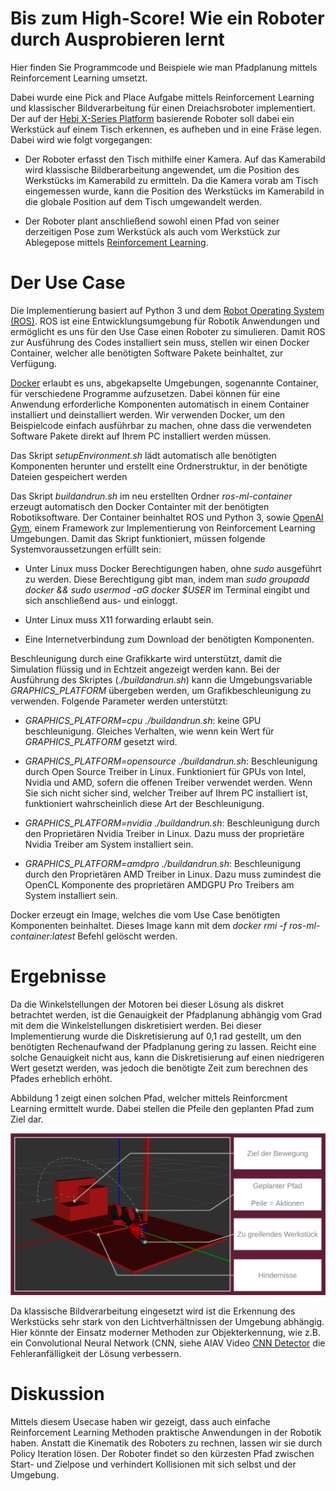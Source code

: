 # Bis zum High-Score! Wie ein Roboter durch Ausprobieren lernt

Hier finden Sie Programmcode und Beispiele wie man Pfadplanung mittels Reinforcement Learning umsetzt. 

Dabei wurde eine Pick and Place Aufgabe mittels Reinforcement Learning und klassischer Bildverarbeitung für einen Dreiachsroboter implementiert. Der auf der [Hebi X-Series Platform](https://www.hebirobotics.com/x-series-smart-actuators) basierende Roboter soll dabei ein Werkstück auf einem Tisch erkennen, es aufheben und in eine Fräse legen. Dabei wird wie folgt vorgegangen:

- Der Roboter erfasst den Tisch mithilfe einer Kamera. Auf das Kamerabild wird klassische Bildberarbeitung angewendet, um die Position des Werkstücks im Kamerabild zu ermitteln. Da die Kamera vorab am Tisch eingemessen wurde, kann die Position des Werkstücks im Kamerabild in die globale Position auf dem Tisch umgewandelt werden.

- Der Roboter plant anschließend sowohl einen Pfad von seiner derzeitigen Pose zum Werkstück als auch vom Werkstück zur Ablegepose mittels [Reinforcement Learning](https://www.youtube.com/watch?v=gNjDBkJRRP0&list=PLfJEPw9Zb0EPLEZZlNCQc9F3F7RWG6EsK&index=13).


# Der Use Case

Die Implementierung basiert auf Python 3 und dem [Robot Operating System (ROS)](https://www.ros.org/). ROS ist eine Entwicklungsumgebung für Robotik Anwendungen und ermöglicht es uns für den Use Case einen Roboter zu simulieren. Damit ROS zur Ausführung des Codes installiert sein muss, stellen wir einen Docker Container, welcher alle benötigten Software Pakete beinhaltet, zur Verfügung.

[Docker](https://www.docker.com/) erlaubt es uns, abgekapselte Umgebungen, sogenannte Container, für verschiedene Programme aufzusetzen. Dabei können für eine Anwendung erforderliche Komponenten automatisch in einem Container installiert und deinstalliert werden. Wir verwenden Docker, um den Beispielcode einfach ausführbar zu machen, ohne dass die verwendeten Software Pakete direkt auf Ihrem PC installiert werden müssen.

Das Skript _setupEnvironment.sh_ lädt automatisch alle benötigten Komponenten herunter und erstellt eine Ordnerstruktur, in der benötigte Dateien gespeichert werden

Das Skript _buildandrun.sh_ im neu erstellten Ordner _ros-ml-container_ erzeugt automatisch den Docker Containter mit der benötigten Robotiksoftware. Der Container beinhaltet ROS und Python 3, sowie [OpenAI Gym](https://gym.openai.com/), einem Framework zur Implementierung von Reinforcement Learning Umgebungen. Damit das Skript funktioniert, müssen folgende Systemvoraussetzungen erfüllt sein:

- Unter Linux muss Docker Berechtigungen haben, ohne _sudo_ ausgeführt zu werden. Diese Berechtigung gibt man, indem man _sudo groupadd docker && sudo usermod -aG docker $USER_ im Terminal eingibt und sich anschließend aus- und einloggt.

- Unter Linux muss X11 forwarding erlaubt sein.

- Eine Internetverbindung zum Download der benötigten Komponenten.

Beschleunigung durch eine Grafikkarte wird unterstützt, damit die Simulation flüssig und in Echtzeit angezeigt werden kann. Bei der Ausführung des Skriptes (_./buildandrun.sh_) kann die Umgebungsvariable *GRAPHICS_PLATFORM* übergeben werden, um Grafikbeschleunigung zu verwenden. Folgende Parameter werden unterstützt:

- *GRAPHICS_PLATFORM=cpu ./buildandrun.sh*: keine GPU beschleunigung. Gleiches Verhalten, wie wenn kein Wert für *GRAPHICS_PLATFORM* gesetzt wird.

- *GRAPHICS_PLATFORM=opensource ./buildandrun.sh*: Beschleunigung durch Open Source Treiber in Linux. Funktioniert für GPUs von Intel, Nvidia und AMD, sofern die offenen Treiber verwendet werden. Wenn Sie sich nicht sicher sind, welcher Treiber auf Ihrem PC installiert ist, funktioniert wahrscheinlich diese Art der Beschleunigung.

- *GRAPHICS_PLATFORM=nvidia ./buildandrun.sh*: Beschleunigung durch den Proprietären Nvidia Treiber in Linux. Dazu muss der proprietäre Nvidia Treiber am System installiert sein.

- *GRAPHICS_PLATFORM=amdpro ./buildandrun.sh*: Beschleunigung durch den Proprietären AMD Treiber in Linux. Dazu muss zumindest die OpenCL Komponente des proprietären AMDGPU Pro Treibers am System installiert sein.

Docker erzeugt ein Image, welches die vom Use Case benötigten Komponenten beinhaltet. Dieses Image kann mit dem *docker rmi -f ros-ml-container:latest* Befehl gelöscht werden.


# Ergebnisse

Da die Winkelstellungen der Motoren bei dieser Lösung als diskret betrachtet werden, ist die Genauigkeit der Pfadplanung abhängig vom Grad mit dem die Winkelstellungen diskretisiert werden. Bei dieser Implementierung wurde die Diskretisierung auf 0,1 rad gestellt, um den benötigten Rechenaufwand der Pfadplanung gering zu lassen. Reicht eine solche Genauigkeit nicht aus, kann die Diskretisierung auf einen niedrigeren Wert gesetzt werden, was jedoch die benötigte Zeit zum berechnen des Pfades erheblich erhöht.

Abbildung 1 zeigt einen solchen Pfad, welcher mittels Reinforcment Learning ermittelt wurde. Dabei stellen die Pfeile den geplanten Pfad zum Ziel dar.

![Abbildung 1](images/Abbildung2StationMitPfad.jpg)

Da klassische Bildverarbeitung eingesetzt wird ist die Erkennung des Werkstücks sehr stark von den Lichtverhältnissen der Umgebung abhängig. Hier könnte der Einsatz moderner Methoden zur Objekterkennung, wie z.B. ein Convolutional Neural Network (CNN, siehe AIAV Video [CNN Detector](https://www.youtube.com/watch?v=xIXGDepixcg&list=PLfJEPw9Zb0EPLEZZlNCQc9F3F7RWG6EsK&index=5) die Fehleranfälligkeit der Lösung verbessern.


# Diskussion

Mittels diesem Usecase haben wir gezeigt, dass auch einfache Reinforcement Learning Methoden praktische Anwendungen in der Robotik haben. Anstatt die Kinematik des Roboters zu rechnen, lassen wir sie durch Policy Iteration lösen. Der Roboter findet so den kürzesten Pfad zwischen Start- und Zielpose und verhindert Kollisionen mit sich selbst und der Umgebung.

